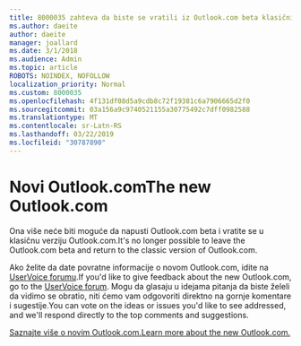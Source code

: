 ```yaml
---
title: 8000035 zahteva da biste se vratili iz Outlook.com beta klasični Outlook.com
ms.author: daeite
author: daeite
manager: joallard
ms.date: 3/1/2018
ms.audience: Admin
ms.topic: article
ROBOTS: NOINDEX, NOFOLLOW
localization_priority: Normal
ms.custom: 8000035
ms.openlocfilehash: 4f131df08d5a9cdb8c72f19381c6a7906665d2f0
ms.sourcegitcommit: 03a156a9c9740521155a30775492c7dff0982588
ms.translationtype: MT
ms.contentlocale: sr-Latn-RS
ms.lasthandoff: 03/22/2019
ms.locfileid: "30787890"
---
```

# <a name="the-new-outlookcom"></a><span data-ttu-id="01f8f-102">Novi Outlook.com</span><span class="sxs-lookup"><span data-stu-id="01f8f-102">The new Outlook.com</span></span>

<span data-ttu-id="01f8f-103">Ona više neće biti moguće da napusti Outlook.com beta i vratite se u klasičnu verziju Outlook.com.</span><span class="sxs-lookup"><span data-stu-id="01f8f-103">It's no longer possible to leave the Outlook.com beta and return to the classic version of Outlook.com.</span></span>

<span data-ttu-id="01f8f-104">Ako želite da date povratne informacije o novom Outlook.com, idite na [UserVoice forumu](https://go.microsoft.com/fwlink/p/?linkid=851599).</span><span class="sxs-lookup"><span data-stu-id="01f8f-104">If you'd like to give feedback about the new Outlook.com, go to the [UserVoice forum](https://go.microsoft.com/fwlink/p/?linkid=851599).</span></span> <span data-ttu-id="01f8f-105">Mogu da glasaju u idejama pitanja da biste želeli da vidimo se obratio, niti ćemo vam odgovoriti direktno na gornje komentare i sugestije.</span><span class="sxs-lookup"><span data-stu-id="01f8f-105">You can vote on the ideas or issues you'd like to see addressed, and we'll respond directly to the top comments and suggestions.</span></span>

[<span data-ttu-id="01f8f-106">Saznajte više o novim Outlook.com.</span><span class="sxs-lookup"><span data-stu-id="01f8f-106">Learn more about the new Outlook.com.</span></span>](https://go.microsoft.com/fwlink/p/?linkid=874356)